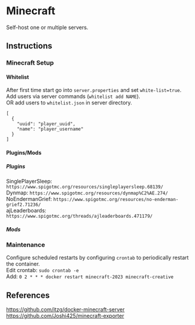 # Minecraft

Self-host one or multiple servers.

## Instructions

### Minecraft Setup

#### Whitelist
After first time start go into `server.properties` and set `white-list=true`.  
Add users via server commands (`whitelist add NAME`).  
OR add users to `whitelist.json` in server directory.  
```
[
  {
    "uuid": "player_uuid",
    "name": "player_username"
  }
]
```

#### Plugins/Mods

##### Plugins
SinglePlayerSleep: `https://www.spigotmc.org/resources/singleplayersleep.68139/`  
Dynmap: `https://www.spigotmc.org/resources/dynmap%C2%AE.274/`  
NoEndermanGrief: `https://www.spigotmc.org/resources/no-enderman-grief2.71236/`  
ajLeaderboards: `https://www.spigotmc.org/threads/ajleaderboards.471179/`

##### Mods

### Maintenance
Configure scheduled restarts by configuring `crontab` to periodically restart the container.  
Edit crontab: `sudo crontab -e`  
Add: `0 2 * * * docker restart minecraft-2023 minecraft-creative`

## References
https://github.com/itzg/docker-minecraft-server  
https://github.com/Joshi425/minecraft-exporter

